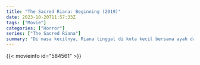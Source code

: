```yaml
---
title: "The Sacred Riana: Beginning (2019)"
date: 2023-10-20T11:57:33Z
tags: ["Movie"]
categories: ["Horror"]
series: ["The Sacred Riana"]
summary: "Di masa kecilnya, Riana tinggal di kota kecil bersama ayah dan ibunya yang menjalankan bisnis rumah duka. Sebuah bencana mengharuskan mereka pindah ke rumah Paman Johan di Jakarta dan Riana bertemu dengan boneka Riani. Riana tumbuh dewasa dan satu..."
---
```


<mux-player stream-type="on-demand"
src="https://kp3d-my.sharepoint.com/personal/ryoo_kp3d_onmicrosoft_com/_layouts/15/download.aspx?share=ERh9JvIfzQVPgou1BPZOxtYBen4KL9pT8ltpP3f6rqGcQw" prefer-playback="mse" controls>

</mux-player>


{{< movieinfo id="584561" >}}

<script src="https://cdn.jsdelivr.net/npm/@mux/mux-player"></script>

 <script type="application/ld+json ">
{
"@context": "https://schema.org/",
"@type": "VideoObject",
"name": "The Sacred Riana: Beginning (2019)",
"contentUrl": "https://stream.mux.com/blWiFP6qCAKEbG9pqigujInx01JbN9SD5zgN02LB025Vds.m3u8",
"thumbnailUrl": "https://www.themoviedb.org/t/p/original/hS5mI8h0Hq6LRSnycjPxVMPGIjj.jpg?width=314&fit_mode=preserve&time=25",
"uploadDate": "2023-10-20T11:57:33Z",
}

</script>